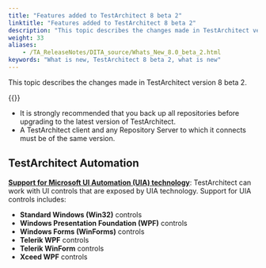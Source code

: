 ```yaml
--- 
title: "Features added to TestArchitect 8 beta 2"
linktitle: "Features added to TestArchitect 8 beta 2"
description: "This topic describes the changes made in TestArchitect version 8 beta 2."
weight: 33
aliases: 
    - /TA_ReleaseNotes/DITA_source/Whats_New_8.0_beta_2.html
keywords: "What is new, TestArchitect 8 beta 2, what is new"
---
```


This topic describes the changes made in TestArchitect version 8 beta 2.

{{<caution>}}

-   It is strongly recommended that you back up all repositories before upgrading to the latest version of TestArchitect.
-   A TestArchitect client and any Repository Server to which it connects must be of the same version.

## TestArchitect Automation

[**Support for Microsoft UI Automation \(UIA\) technology**](/TA_Automation/Topics/aut_Using_UIA.html): TestArchitect can work with UI controls that are exposed by UIA technology. Support for UIA controls includes:

-   **Standard Windows \(Win32\)** controls
-   **Windows Presentation Foundation \(WPF\)** controls
-   **Windows Forms \(WinForms\)** controls
-   **Telerik WPF** controls
-   **Telerik WinForm** controls
-   **Xceed WPF** controls




